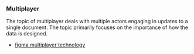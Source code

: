 ### Multiplayer

The topic of multiplayer deals with multiple actors engaging in updates to a single document. The topic primarily focuses on the importance of
how the data is designed. 

- [figma multiplayer technology](https://www.figma.com/blog/how-figmas-multiplayer-technology-works/)
